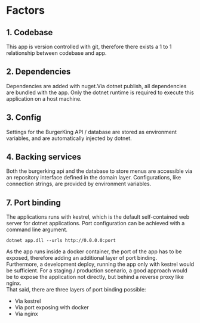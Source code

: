 # Factors
## 1. Codebase
This app is version controlled with git, therefore there exists a 1 to 1 relationship between codebase and app.

## 2. Dependencies
Dependencies are added with nuget.Via dotnet publish, all dependencies are bundled with the app. Only the dotnet runtime is required to execute this application on a host machine.

## 3. Config
Settings for the BurgerKing API / database are stored as environment variables, and are automatically injected by dotnet.

## 4. Backing services
Both the burgerking api and the database to store menus are accessible via an repository interface defined in the domain layer. Configurations, like connection strings, are provided by environment variables.

## 7. Port binding
The applications runs with kestrel, which is the default self-contained web server for dotnet applications. Port configuration can be achieved with a command line argument.
```
dotnet app.dll --urls http://0.0.0.0:port
```
As the app runs inside a docker container, the port of the app has to be exposed, therefore adding an additional layer of port binding.<br/>
Furthermore, a development deploy, running the app only with kestrel would be sufficient. For a staging / production scenario, a good approach would be to expose the application not directly, but behind a reverse proxy like nginx.<br/>
That said, there are three layers of port binding possible:
* Via kestrel
* Via port exposing with docker
* Via nginx
